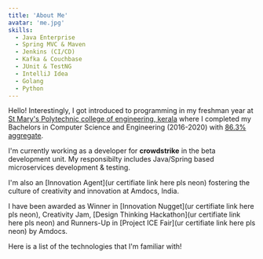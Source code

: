 ```yaml
---
title: 'About Me'
avatar: 'me.jpg'
skills:
  - Java Enterprise
  - Spring MVC & Maven
  - Jenkins (CI/CD)
  - Kafka & Couchbase
  - JUnit & TestNG
  - IntelliJ Idea
  - Golang
  - Python
---
```


Hello! Interestingly, I got introduced to programming in my freshman year at [St Mary's Polytechnic college of engineering,  kerala](http://www.stmaryspolytechnic.in/) where I completed my Bachelors in Computer Science and Engineering (2016-2020) with [86.3% aggregate](https://drive.google.com/file/d/1G4UBPBP0mvWZLRdkF_EcpmKKGp7_OA8U/view?usp=sharing).

I'm currently working as a developer for **crowdstrike** in the beta  development unit. My responsibilty includes Java/Spring based microservices development & testing. 

I'm also an [Innovation Agent](ur certifiate link here pls neon) fostering the culture of creativity and innovation at Amdocs, India.

I have been awarded as Winner in [Innovation Nugget](ur certifiate link here pls neon), Creativity Jam, [Design Thinking Hackathon](ur certifiate link here pls neon) and Runners-Up in [Project ICE Fair](ur certifiate link here pls neon) by Amdocs.

Here is a list of the technologies that I'm familiar with!
